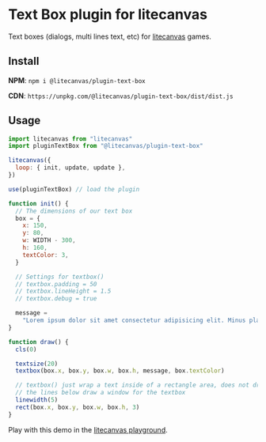 # Text Box plugin for litecanvas

Text boxes (dialogs, multi lines text, etc) for [litecanvas](https://github.com/litecanvas/engine) games.

## Install

**NPM**: `npm i @litecanvas/plugin-text-box`

**CDN**: `https://unpkg.com/@litecanvas/plugin-text-box/dist/dist.js`

## Usage

```js
import litecanvas from "litecanvas"
import pluginTextBox from "@litecanvas/plugin-text-box"

litecanvas({
  loop: { init, update, update },
})

use(pluginTextBox) // load the plugin

function init() {
  // The dimensions of our text box
  box = {
    x: 150,
    y: 80,
    w: WIDTH - 300,
    h: 160,
    textColor: 3,
  }

  // Settings for textbox()
  // textbox.padding = 50
  // textbox.lineHeight = 1.5
  // textbox.debug = true

  message =
    "Lorem ipsum dolor sit amet consectetur adipisicing elit. Minus placeat et itaque fuga sint, reiciendis natus sunt cumque accusamus voluptates maxime eaque labore dolorem vel quam odit similique. Dolorum numquam facilis, ex ad, in ullam porro unde excepturi, reiciendis quam voluptate amet sunt libero!"
}

function draw() {
  cls(0)

  textsize(20)
  textbox(box.x, box.y, box.w, box.h, message, box.textColor)

  // textbox() just wrap a text inside of a rectangle area, does not draw any window
  // the lines below draw a window for the textbox
  linewidth(5)
  rect(box.x, box.y, box.w, box.h, 3)
}
```

Play with this demo in the [litecanvas playground](https://litecanvas.js.org?c=eJx9U01v1EAMvedXuL1sIqWbLdUitGgRHxW0UoEDlTjPJt7EZTKTZjxNCtr%2FjmeSllIJLsnEfvP8bL8UBTCODDs7Qqd9TQYqbG1SFNAwd25TFDVx43fL0raFJsZSmTvligl8Ei6fyOXkTyrNkmTvTclkDZAhTjP4lQBoq6pvZU8dp4sHbm%2B6H3Wkfvtv7qIix%2FGxvHGLHNIeXQbbN5EVgPaQHsUQN70dYPFRkcYK2MaS4GLNRcR6h%2BnEfi3k7%2B2YgXQaYdzgPIEkQotpMmEwDpnJ1O5ZfNmpqpI4bGG9ep7TZPACqW5Y0qfL9fN8hTsfbnLvUXKHTB5JRFyLkIpaNE4G6MDuwfr%2BcUuCCZK2c%2FPjBk7Xqzye7zfwaj4OG%2Fh%2BeX59ASdwtppjjUBfzufA9sFq22%2FgLEQOoecWnVM1wjZCjq9sjy1Q53wLVcCCIwbVIkMpwrBkZBGmKurIURkGgbLEJXwm453MUpWoGAROrG49wt7XSjgM59CjXEAjOwWjWNDOG6H1bcCpsvROtRK9s9p3rBgdtGqUmQBGJq12Im5SJRrvUMOtVy3YShQ6akmTwJZwHgAi3wRiye9VKSmXA46iOxd3gtdaEp3tewveVFJhLLGTxugvlfH6o5xpClGzph329ug4OTxxfdWrYXZ9qV26CssNNr36%2Bu788sunTJilgnkdph5W4egnpi8ibPZHGjwy5mHXy%2FvpNUyvJn9Y1PT9uMosSZ46TOrfeMcw9KoDNfmHxFPSolhKiYSSlam1NNOjymWYMmVjOYoHZe5hIFPZYSYVUwZLO9ihlp9sAs0Q2Is5AmIuHX52wQ5UcZOuQ1eh2H9bOstkgL8BXyt8Bw%3D%3D).
